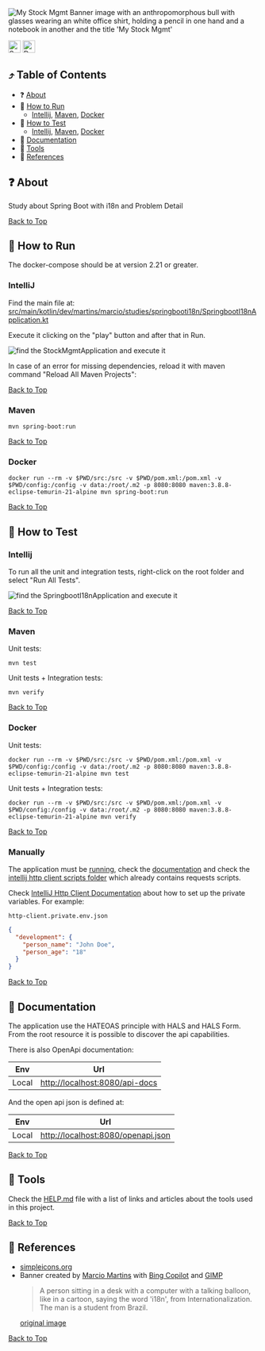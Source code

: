 <!--suppress HtmlUnknownAnchorTarget -->
<img src="docs/assets/banner.png" alt="My Stock Mgmt Banner image with an anthropomorphous bull with glasses wearing an white office shirt, holding a pencil in one hand and a notebook in another and the title 'My Stock Mgmt' "/>

<a href="https://spring.io/" title="Go to spring.io website"><img alt="Spring icon" src="./docs/assets/spring.svg" width="25"/></a>
<a href="https://maven.apache.org/" title="Go to apache.org website"><img alt="Docker icon" src="./docs/assets/apachemaven.svg" width="25"/></a>

<h2 id="table-of-contents">⤴️ Table of Contents</h2>

<ul>
  <li>❓ <a href="#about" title="Go to about bookmark">About</a></li>
  <li>
    🏃 <a href="#how-to-run" title="Go to how to run bookmark">How to Run</a>
    <ul>
      <li>
        <a href="#how-to-run-intellij" title="Go to how to run intellij bookmark">Intellij</a>,
        <a href="#how-to-run-maven" title="Go to how to run maven bookmark">Maven</a>,
        <a href="#how-to-run-docker" title="Go to how to run docker bookmark">Docker</a>
      </li>
    </ul>
  </li>
  <li>
    🚦 <a href="#how-to-run" title="Go to how to test bookmark">How to Test</a>
    <ul>
      <li>
        <a href="#how-to-test-intellij" title="Go to how to test intellij bookmark">Intellij</a>,
        <a href="#how-to-test-maven" title="Go to how to test maven bookmark">Maven</a>,
        <a href="#how-to-test-docker" title="Go to how to test docker bookmark">Docker</a>
      </li>
    </ul>
  </li>
  <li>📖 <a href="#docs" title="Go to documentation bookmark">Documentation</a></li>
  <li>🔧 <a href="#tools" title="Go to about bookmark">Tools</a></li>
  <li>📖 <a href="#references" title="Go to about bookmark">References</a></li>
</ul>

<h2 id="about">❓ About</h2>

Study about Spring Boot with i18n and Problem Detail

<a href="#table-of-contents" title="Go to table of contents">Back to Top</a>

<h2 id="how-to-run">🏃 How to Run</h2>

The docker-compose should be at version 2.21 or greater.

<h3 id="how-to-run-intellij">IntelliJ</h3>

Find the main file
at: <a href="./src/main/kotlin/dev/martins/marcio/studies/springbooti18n/SpringbootI18nApplication.kt" title="Go to file SpringbootI18nApplication.kt">
src/main/kotlin/dev/martins/marcio/studies/springbooti18n/SpringbootI18nApplication.kt</a>

Execute it clicking on the "play" button and after that in Run.

<img src="./docs/assets/readme-how-to-run-intellij.png" alt="find the StockMgmtApplication and execute it"/>

In case of an error for missing dependencies, reload it with maven command "Reload All Maven Projects":

<a href="#table-of-contents" title="Go to table of contents">Back to Top</a>

<h3 id="how-to-run-maven">Maven</h3>

```shell
mvn spring-boot:run
```

<a href="#table-of-contents" title="Go to table of contents">Back to Top</a>

<h3 id="how-to-run-docker">Docker</h3>

```shell
docker run --rm -v $PWD/src:/src -v $PWD/pom.xml:/pom.xml -v $PWD/config:/config -v data:/root/.m2 -p 8080:8080 maven:3.8.8-eclipse-temurin-21-alpine mvn spring-boot:run
```

<a href="#table-of-contents" title="Go to table of contents">Back to Top</a>

<h2 id="how-to-test">🚦 How to Test</h2>

<h3 id="how-to-test-intellij">Intellij</h3>

To run all the unit and integration tests, right-click on the root folder and select "Run All Tests".

<img src="./docs/assets/readme-how-to-test-intellij.png" alt="find the SpringbootI18nApplication and execute it"/>

<a href="#table-of-contents" title="Go to table of contents">Back to Top</a>

<h3 id="how-to-test-maven">Maven</h3>

Unit tests:

```shell
mvn test
```

Unit tests + Integration tests:

```shell
mvn verify
```

<a href="#table-of-contents" title="Go to table of contents">Back to Top</a>

<h3 id="how-to-test-docker">Docker</h3>

Unit tests:

```shell
docker run --rm -v $PWD/src:/src -v $PWD/pom.xml:/pom.xml -v $PWD/config:/config -v data:/root/.m2 -p 8080:8080 maven:3.8.8-eclipse-temurin-21-alpine mvn test
```

Unit tests + Integration tests:

```shell
docker run --rm -v $PWD/src:/src -v $PWD/pom.xml:/pom.xml -v $PWD/config:/config -v data:/root/.m2 -p 8080:8080 maven:3.8.8-eclipse-temurin-21-alpine mvn verify
```

<a href="#table-of-contents" title="Go to table of contents">Back to Top</a>

<h3 id="how-to-test-manually">Manually</h3>

The application must be <a href="#how-to-run" title="Go to how to run bookmark">running</a>, check
the <a href="#docs" title="Go to documentation bookmark">documentation</a> and check
the <a href="src/test/intellij/scripts" title="Go to intellij scripts folder">intellij http client scripts folder</a>
which already contains requests scripts.

Check <a href="https://www.jetbrains.com/help/idea/http-client-in-product-code-editor.html" title="">IntelliJ Http
Client Documentation</a> about how to set up the private variables. For example:

`http-client.private.env.json`

```json
{
  "development": {
    "person_name": "John Doe",
    "person_age": "18"
  }
}
```

<a href="#table-of-contents" title="Go to table of contents">Back to Top</a>

<h2 id="docs">📖 Documentation</h2>

The application use the HATEOAS principle with HALS and HALS Form. From the root resource it is possible to discover the
api capabilities.

There is also OpenApi documentation:

| Env   | Url                                                                         |
|-------|-----------------------------------------------------------------------------|
| Local | <a href="http://localhost:8080/api-docs">http://localhost:8080/api-docs</a> |

And the open api json is defined at:

| Env   | Url                                                                                 |
|-------|-------------------------------------------------------------------------------------|
| Local | <a href="http://localhost:8080/openapi.json">http://localhost:8080/openapi.json</a> |

<a href="#table-of-contents" title="Go to table of contents">Back to Top</a>

<h2 id="tools">🔧 Tools</h2>

Check the <a href="./docs/HELP.md" title="Go to HELP.md file">HELP.md</a> file with a list of links and articles about
the tools used in this project.

<a href="#table-of-contents" title="Go to table of contents">Back to Top</a>

<h2 id="references">📖 References</h2>

<ul>
  <li>
    <a href="https://simpleicons.org/" title="Go to simpleicons.org website">simpleicons.org</a>
  </li>
  <li>
    Banner created by <a href="https://github.com/marciovmartins" title="Go to Marcio's github">Marcio Martins</a>
    with <a href="https://www.bing.com/images/create" title="Go to Bing Copiloted used in the banner">Bing Copilot</a>
    and <a href="https://www.gimp.org/" title="Go to GIMP website">GIMP</a><br/>
    <blockquote>A person sitting in a desk with a computer with a talking balloon, like in a cartoon, saying the word 'i18n', from Internationalization. The man is a student from Brazil.</blockquote>
    <a href="./docs/assets/readme-banner/bing-copilot-banner.jpeg" title="Go to original bing copilot generated image">original image</a>
  </li>
</ul>

<a href="#table-of-contents" title="Go to table of contents">Back to Top</a>